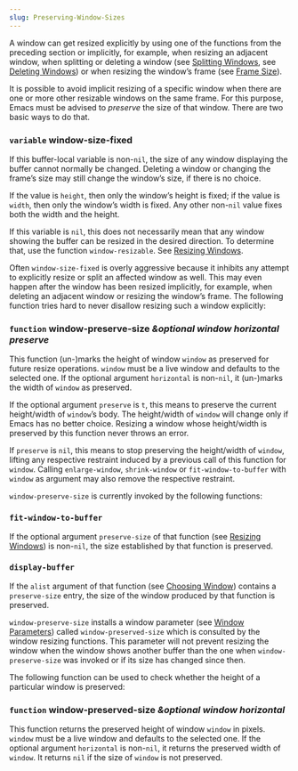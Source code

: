 ```yaml
---
slug: Preserving-Window-Sizes
---
```


A window can get resized explicitly by using one of the functions from the preceding section or implicitly, for example, when resizing an adjacent window, when splitting or deleting a window (see [Splitting Windows](/docs/elisp/Splitting-Windows), see [Deleting Windows](/docs/elisp/Deleting-Windows)) or when resizing the window’s frame (see [Frame Size](/docs/elisp/Frame-Size)).

It is possible to avoid implicit resizing of a specific window when there are one or more other resizable windows on the same frame. For this purpose, Emacs must be advised to *preserve* the size of that window. There are two basic ways to do that.

### <span className="tag variable">`variable`</span> **window-size-fixed**

If this buffer-local variable is non-`nil`, the size of any window displaying the buffer cannot normally be changed. Deleting a window or changing the frame’s size may still change the window’s size, if there is no choice.

If the value is `height`, then only the window’s height is fixed; if the value is `width`, then only the window’s width is fixed. Any other non-`nil` value fixes both the width and the height.

If this variable is `nil`, this does not necessarily mean that any window showing the buffer can be resized in the desired direction. To determine that, use the function `window-resizable`. See [Resizing Windows](/docs/elisp/Resizing-Windows).

Often `window-size-fixed` is overly aggressive because it inhibits any attempt to explicitly resize or split an affected window as well. This may even happen after the window has been resized implicitly, for example, when deleting an adjacent window or resizing the window’s frame. The following function tries hard to never disallow resizing such a window explicitly:

### <span className="tag function">`function`</span> **window-preserve-size** *\&optional window horizontal preserve*

This function (un-)marks the height of window `window` as preserved for future resize operations. `window` must be a live window and defaults to the selected one. If the optional argument `horizontal` is non-`nil`, it (un-)marks the width of `window` as preserved.

If the optional argument `preserve` is `t`, this means to preserve the current height/width of `window`’s body. The height/width of `window` will change only if Emacs has no better choice. Resizing a window whose height/width is preserved by this function never throws an error.

If `preserve` is `nil`, this means to stop preserving the height/width of `window`, lifting any respective restraint induced by a previous call of this function for `window`. Calling `enlarge-window`, `shrink-window` or `fit-window-to-buffer` with `window` as argument may also remove the respective restraint.

`window-preserve-size` is currently invoked by the following functions:

### `fit-window-to-buffer`

If the optional argument `preserve-size` of that function (see [Resizing Windows](/docs/elisp/Resizing-Windows)) is non-`nil`, the size established by that function is preserved.

### `display-buffer`

If the `alist` argument of that function (see [Choosing Window](/docs/elisp/Choosing-Window)) contains a `preserve-size` entry, the size of the window produced by that function is preserved.

`window-preserve-size` installs a window parameter (see [Window Parameters](/docs/elisp/Window-Parameters)) called `window-preserved-size` which is consulted by the window resizing functions. This parameter will not prevent resizing the window when the window shows another buffer than the one when `window-preserve-size` was invoked or if its size has changed since then.

The following function can be used to check whether the height of a particular window is preserved:

### <span className="tag function">`function`</span> **window-preserved-size** *\&optional window horizontal*

This function returns the preserved height of window `window` in pixels. `window` must be a live window and defaults to the selected one. If the optional argument `horizontal` is non-`nil`, it returns the preserved width of `window`. It returns `nil` if the size of `window` is not preserved.
